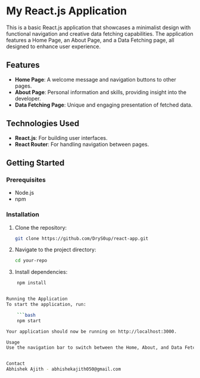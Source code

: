 # My React.js Application

This is a basic React.js application that showcases a minimalist design with functional navigation and creative data fetching capabilities. The application features a Home Page, an About Page, and a Data Fetching page, all designed to enhance user experience.

## Features

- **Home Page**: A welcome message and navigation buttons to other pages.
- **About Page**: Personal information and skills, providing insight into the developer.
- **Data Fetching Page**: Unique and engaging presentation of fetched data.

## Technologies Used

- **React.js**: For building user interfaces.
- **React Router**: For handling navigation between pages.

## Getting Started

### Prerequisites

- Node.js
- npm

### Installation

1. Clone the repository:

   ```bash
   git clone https://github.com/DryS0up/react-app.git

   ```

2. Navigate to the project directory:
   ```bash
   cd your-repo
   ```
3. Install dependencies:

````bash
    npm install


Running the Application
To start the application, run:

    ```bash
    npm start

Your application should now be running on http://localhost:3000.

Usage
Use the navigation bar to switch between the Home, About, and Data Fetching pages. The Home Page greets users and explains the purpose of the application. The About Page provides personal information, and the Data Fetching page displays unique data creatively.


Contact
Abhishek Ajith - abhishekajith050@gmail.com
````
